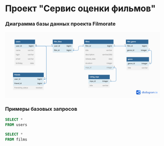 # Проект "Сервис оценки фильмов"
### Диаграмма базы данных проекта Filmorate
![Диаграмма базы данных проекта Filmorate](database_diagram.png)

### Примеры базовых запросов
```sql
SELECT * 
FROM users 
```

```sql
SELECT *
FROM films
```

